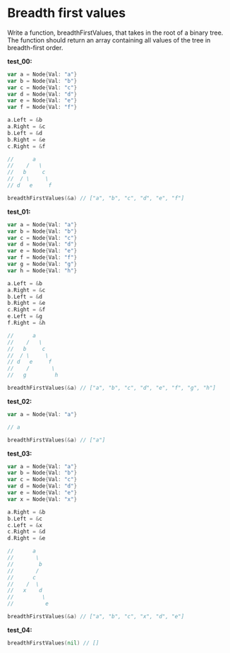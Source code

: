 # Breadth first values

Write a function, breadthFirstValues, that takes in the root of a binary tree. The function should return an array containing all values of the tree in breadth-first order.

**test_00:**
```go
var a = Node{Val: "a"}
var b = Node{Val: "b"}
var c = Node{Val: "c"}
var d = Node{Val: "d"}
var e = Node{Val: "e"}
var f = Node{Val: "f"}

a.Left = &b
a.Right = &c
b.Left = &d
b.Right = &e
c.Right = &f

//      a
//    /   \
//   b     c
//  / \     \
// d   e     f

breadthFirstValues(&a) // ["a", "b", "c", "d", "e", "f"]
```
**test_01:**
```go
var a = Node{Val: "a"}
var b = Node{Val: "b"}
var c = Node{Val: "c"}
var d = Node{Val: "d"}
var e = Node{Val: "e"}
var f = Node{Val: "f"}
var g = Node{Val: "g"}
var h = Node{Val: "h"}

a.Left = &b
a.Right = &c
b.Left = &d
b.Right = &e
c.Right = &f
e.Left = &g
f.Right = &h

//      a
//    /   \
//   b     c
//  / \     \
// d   e     f
//    /       \
//   g         h

breadthFirstValues(&a) // ["a", "b", "c", "d", "e", "f", "g", "h"]
```
**test_02:**
```go
var a = Node{Val: "a"}

// a

breadthFirstValues(&a) // ["a"]
```
**test_03:**
```go
var a = Node{Val: "a"}
var b = Node{Val: "b"}
var c = Node{Val: "c"}
var d = Node{Val: "d"}
var e = Node{Val: "e"}
var x = Node{Val: "x"}

a.Right = &b
b.Left = &c
c.Left = &x
c.Right = &d
d.Right = &e

//      a
//       \
//        b
//       /
//      c
//    /  \
//   x    d
//         \
//          e

breadthFirstValues(&a) // ["a", "b", "c", "x", "d", "e"]
```
**test_04:**
```go
breadthFirstValues(nil) // []
```